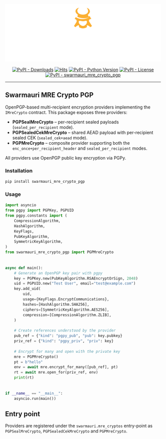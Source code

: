 <!-- Dark OS/GitHub theme → show LIGHT PNG; Light → show DARK PNG -->
<picture>
  <source media="(prefers-color-scheme: dark)"  srcset="../../../assets/swarmauri_brand_frag_light.png">
  <source media="(prefers-color-scheme: light)" srcset="../../../assets/swarmauri_brand_frag_dark.png">
  <!-- Fallback below (see #2) -->
  <img alt="Project logo" src="../../../assets/swarmauri_brand_frag_dark.png" width="640">
</picture>


<p align="center">
    <a href="https://pypi.org/project/swarmauri_mre_crypto_pgp/">
        <img src="https://img.shields.io/pypi/dm/swarmauri_mre_crypto_pgp" alt="PyPI - Downloads"/></a>
    <a href="https://hits.sh/github.com/swarmauri/swarmauri-sdk/tree/master/pkgs/standards/swarmauri_mre_crypto_pgp/">
        <img alt="Hits" src="https://hits.sh/github.com/swarmauri/swarmauri-sdk/tree/master/pkgs/standards/swarmauri_mre_crypto_pgp.svg"/></a>
    <a href="https://pypi.org/project/swarmauri_mre_crypto_pgp/">
        <img src="https://img.shields.io/pypi/pyversions/swarmauri_mre_crypto_pgp" alt="PyPI - Python Version"/></a>
    <a href="https://pypi.org/project/swarmauri_mre_crypto_pgp/">
        <img src="https://img.shields.io/pypi/l/swarmauri_mre_crypto_pgp" alt="PyPI - License"/></a>
    <a href="https://pypi.org/project/swarmauri_mre_crypto_pgp/">
        <img src="https://img.shields.io/pypi/v/swarmauri_mre_crypto_pgp?label=swarmauri_mre_crypto_pgp&color=green" alt="PyPI - swarmauri_mre_crypto_pgp"/></a>
</p>

---

## Swarmauri MRE Crypto PGP

OpenPGP-based multi-recipient encryption providers implementing the
`IMreCrypto` contract. This package exposes three providers:

* **PGPSealMreCrypto** – per-recipient sealed payloads
  (`sealed_per_recipient` mode).
* **PGPSealedCekMreCrypto** – shared AEAD payload with per-recipient sealed
  CEK (`sealed_cek+aead` mode).
* **PGPMreCrypto** – composite provider supporting both the
  `enc_once+per_recipient_header` and `sealed_per_recipient` modes.

All providers use OpenPGP public key encryption via PGPy.

### Installation

```bash
pip install swarmauri_mre_crypto_pgp
```

### Usage

```python
import asyncio
from pgpy import PGPKey, PGPUID
from pgpy.constants import (
    CompressionAlgorithm,
    HashAlgorithm,
    KeyFlags,
    PubKeyAlgorithm,
    SymmetricKeyAlgorithm,
)
from swarmauri_mre_crypto_pgp import PGPMreCrypto


async def main():
    # Generate an OpenPGP key pair with pgpy
    key = PGPKey.new(PubKeyAlgorithm.RSAEncryptOrSign, 2048)
    uid = PGPUID.new("Test User", email="test@example.com")
    key.add_uid(
        uid,
        usage={KeyFlags.EncryptCommunications},
        hashes=[HashAlgorithm.SHA256],
        ciphers=[SymmetricKeyAlgorithm.AES256],
        compression=[CompressionAlgorithm.ZLIB],
    )

    # Create references understood by the provider
    pub_ref = {"kind": "pgpy_pub", "pub": key.pubkey}
    priv_ref = {"kind": "pgpy_priv", "priv": key}

    # Encrypt for many and open with the private key
    mre = PGPMreCrypto()
    pt = b"hello"
    env = await mre.encrypt_for_many([pub_ref], pt)
    rt = await mre.open_for(priv_ref, env)
    print(rt)


if __name__ == "__main__":
    asyncio.run(main())
```

## Entry point

Providers are registered under the `swarmauri.mre_cryptos` entry-point as
`PGPSealMreCrypto`, `PGPSealedCekMreCrypto` and `PGPMreCrypto`.


